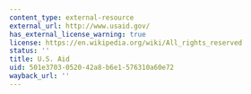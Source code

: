 ```yaml
---
content_type: external-resource
external_url: http://www.usaid.gov/
has_external_license_warning: true
license: https://en.wikipedia.org/wiki/All_rights_reserved
status: ''
title: U.S. Aid
uid: 501e3703-0520-42a8-b6e1-576310a60e72
wayback_url: ''
---
```

